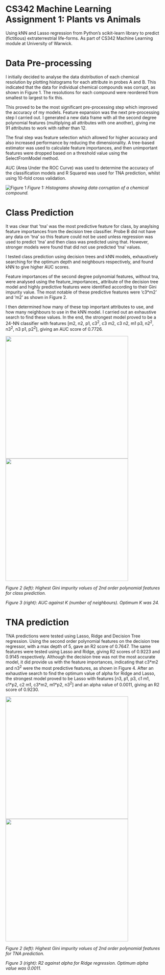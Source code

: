 # CS342 Machine Learning Assignment 1: Plants vs Animals
Using kNN and Lasso regression from Python’s scikit-learn library to predict (fictitious) extraterrestrial life-forms. As part of CS342 Machine Learning module at University of Warwick.

Data Pre-processing
===================

I initially decided to analyse the data distribution of each chemical resolution by plotting histograms for each attribute in probes A and B. This indicated that the data for individual chemical compounds was corrupt, as shown in Figure 1. The resolutions for each compound were reordered from smallest to largest to fix this.

This proved to be the most significant pre-processing step which improved the accuracy of my models. Feature expansion was the next pre-processing step I carried out. I generated a new data frame with all the second degree polynomial features (multiplying all attributes with one another), giving me 91 attributes to work with rather than 12.

The final step was feature selection which allowed for higher accuracy and also increased performance by reducing the dimensionality. A tree-based estimator was used to calculate feature importances, and then unimportant features were dropped based on a threshold value using the SelectFromModel method.

AUC (Area Under the ROC Curve) was used to determine the accuracy of the classification models and R Squared was used for TNA prediction, whilst using 10-fold cross validation.

![Figure 1](https://i.imgur.com/WajGQcD.png)
*Figure 1: Histograms showing data corruption of a chemical compound.*

Class Prediction
================

It was clear that ’tna’ was the most predictive feature for class, by anaylsing feature importances from the decision tree classifier. Probe B did not have any data on ’tna’ so this feature could not be used unless regression was used to predict ’tna’ and then class was predicted using that. However, stronger models were found that did not use predicted ’tna’ values.

I tested class prediction using decision trees and kNN models, exhaustively searching for the optimum depth and neighbours respectively, and found kNN to give higher AUC scores.

Feature importances of the second degree polynomial features, without tna, were analysed using the feature\_importances\_ attribute of the decision tree model and highly predictive features were identified according to their Gini impurity value. The most notable of these predictive features were ’c3\*m2’ and ’m2’ as shown in Figure 2.

I then determined how many of these top important attributes to use, and how many neighbours to use in the kNN model. I carried out an exhaustive search to find these values. In the end, the strongest model proved to be a 24-NN classifier with features [m2, n2, p1, c3<sup>2</sup>, c3 m2, c3 n2, m1 p3, n2<sup>2</sup>, n3<sup>2</sup>, n3 p1, p2<sup>2</sup>], giving an AUC score of 0.7726.

<img src="https://i.imgur.com/FSS5QdK.png" width="400"> <img src="https://i.imgur.com/zkiIY9H.png" width="400">

*Figure 2 (left): Highest Gini impurity values of 2nd order polynomial features for class prediction.*

*Figure 3 (right): AUC against K (number of neighbours). Optimum K was 24.*

TNA prediction
==============

TNA predictions were tested using Lasso, Ridge and Decision Tree regression. Using the second order polynomial features on the decision tree regressor, with a max depth of 5, gave an R2 score of 0.7647. The same features were tested using Lasso and Ridge, giving R2 scores of 0.9223 and 0.9145 respectively. Although the decision tree was not the most accurate model, it did provide us with the feature importances, indicating that c3\*m2 and n3<sup>2</sup> were the most predictive features, as shown in Figure 4. After an exhaustive search to find the optimum value of alpha for Ridge and Lasso, the strongest model proved to be Lasso with features [n3, p1, p3, c1 m1, c1\*p2, c2 m1, c3\*m2, m1\*p2, n3<sup>2</sup>] and an alpha value of 0.0011, giving an R2 score of 0.9230.

<img src="https://i.imgur.com/FSS5QdK.png" width="400"> <img src="https://i.imgur.com/3fxKqQw.png" width="400">

*Figure 2 (left): Highest Gini impurity values of 2nd order polynomial features for TNA prediction.*

*Figure 3 (right): R2 against alpha for Ridge regression. Optimum alpha value was 0.0011.*

